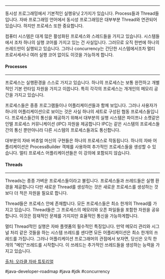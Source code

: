 
---
동시성 프로그래밍에서 기본적인 실행유닛 2가지가 있습니다. Process들과 Thread들 입니다. 자바 프로그래밍 언어에서 동시성 프로그래밍은 대부부분 Thread와 연관되어 있습니다. 하지만 프로세스 또한 중요합니다.

컴퓨터  시스템은 대게 많은 활성화된 프로세스와 스레드들을 가지고 있습니다. 시스템들에서 조차 하나의 실행 코어를 가지고 있는 건 사실입니다. 그러므로 오직 한번에 하나의 쓰레드만이 실행되고 있습니다. 그러나 concurrency는 간단한 시스템에서조차 멀티 프로서세서나 여러 실행 코어 없이도 이것을 가능하게 합니다.

#### Processes
---
프로세스는 실행환경을 스스로 가지고 있습니다. 하나의 프로세스는 보통 완전하고 개별적인 기본 런타임 자원을 가지고 이씁니다. 특히 각각의 프로세스는 개개인의 메모리 공간을 가지고 있습니다.

프로세스들은 종종 프로그램들이나 어플리케이션들과 함께 보입니다. 그러나 사용자가 하나의 어플리케이션으로 보이는 것은 사실 하나의 세트로 구성된 협동 프로세스들입니다. 프로세스들간의 통신을 제공하기 위해서 대부분의 실행 시스템은 파이프나 소켓같은 인텔 프로세스 커뮤니케이션 (IPC) 자원을 제공합니다 IPC는 같은 시스템의 프로세스들간의 통신 뿐만아니라 다른 시스템의 프로세스들과도 통신합니다.

대부분의 자바 버츄얼 머신의  구현들은 하나의 프로세스로 작동됩니다. 하나의 자바 어플리케이션은 ProcessBuilder 객체를 사용하여 추가적인 프로세스들을 생성할 수 있습니다. 멀티 프로세스 어플리케이션들은 이 강의에 포함되지 않습니다.

#### Threads
---
Threads는 종종 가벼운 프로세스들이라고 불립니다. 프로세스들과 쓰레드들은 실행 환경을 제공합니다 다만 새로운 Thread를 생성하는 것은 새로운 프로세스를 생성하는 것보다 더 적은 자원을 필요로 합니다.

Thread들은 프로세스 안에 존재합니다. 모든 프로세스들은 최소 한개의 Thread를 가지고 있습니다. Thread들은 그 프로세스의 메모리와 오픈 파일들을 포함한 자원을 공유합니다. 이것은 잠재적인 문제를 가지지만 효율적인 통신을 가능하게합니다.

멀티 Thread적인 실행은 자바 플렛폼의 필수적인 특징입니다. 만약 메모리 관리와 시그널 처리 같은 것들을 하는 시스템 쓰레드를 센다면 모든 어플리케이션은 최소 한개의 쓰레드를 가집니다.
그러나 어플리케이션 프로그래머의 관점에서 보자면, 당신은 오직 한개의 "메인"쓰레드를 시작합니다. 이 쓰레드는 추가적인 쓰레드들을 생성하는 능력을 가지고 있습니다. 

[출처: 오라클 자바 튜토리얼](https://docs.oracle.com/javase/tutorial/essential/concurrency/procthread.html)



#java-developer-roadmap
#java 
#jdk
#concurrency
